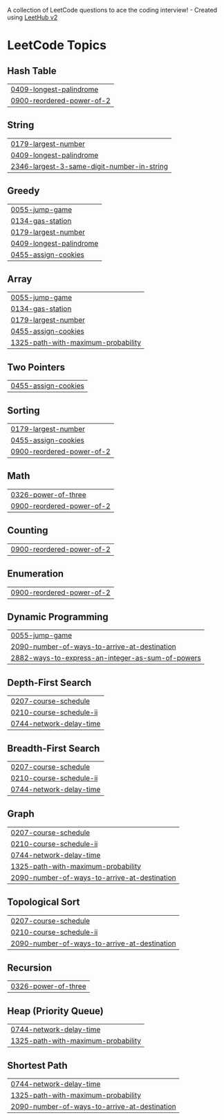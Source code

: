 A collection of LeetCode questions to ace the coding interview! - Created using [LeetHub v2](https://github.com/arunbhardwaj/LeetHub-2.0)
<!---LeetCode Topics Start-->
# LeetCode Topics
## Hash Table
|  |
| ------- |
| [0409-longest-palindrome](https://github.com/Milotn2023/LEETCode-solutions/tree/master/0409-longest-palindrome) |
| [0900-reordered-power-of-2](https://github.com/Milotn2023/LEETCode-solutions/tree/master/0900-reordered-power-of-2) |
## String
|  |
| ------- |
| [0179-largest-number](https://github.com/Milotn2023/LEETCode-solutions/tree/master/0179-largest-number) |
| [0409-longest-palindrome](https://github.com/Milotn2023/LEETCode-solutions/tree/master/0409-longest-palindrome) |
| [2346-largest-3-same-digit-number-in-string](https://github.com/Milotn2023/LEETCode-solutions/tree/master/2346-largest-3-same-digit-number-in-string) |
## Greedy
|  |
| ------- |
| [0055-jump-game](https://github.com/Milotn2023/LEETCode-solutions/tree/master/0055-jump-game) |
| [0134-gas-station](https://github.com/Milotn2023/LEETCode-solutions/tree/master/0134-gas-station) |
| [0179-largest-number](https://github.com/Milotn2023/LEETCode-solutions/tree/master/0179-largest-number) |
| [0409-longest-palindrome](https://github.com/Milotn2023/LEETCode-solutions/tree/master/0409-longest-palindrome) |
| [0455-assign-cookies](https://github.com/Milotn2023/LEETCode-solutions/tree/master/0455-assign-cookies) |
## Array
|  |
| ------- |
| [0055-jump-game](https://github.com/Milotn2023/LEETCode-solutions/tree/master/0055-jump-game) |
| [0134-gas-station](https://github.com/Milotn2023/LEETCode-solutions/tree/master/0134-gas-station) |
| [0179-largest-number](https://github.com/Milotn2023/LEETCode-solutions/tree/master/0179-largest-number) |
| [0455-assign-cookies](https://github.com/Milotn2023/LEETCode-solutions/tree/master/0455-assign-cookies) |
| [1325-path-with-maximum-probability](https://github.com/Milotn2023/LEETCode-solutions/tree/master/1325-path-with-maximum-probability) |
## Two Pointers
|  |
| ------- |
| [0455-assign-cookies](https://github.com/Milotn2023/LEETCode-solutions/tree/master/0455-assign-cookies) |
## Sorting
|  |
| ------- |
| [0179-largest-number](https://github.com/Milotn2023/LEETCode-solutions/tree/master/0179-largest-number) |
| [0455-assign-cookies](https://github.com/Milotn2023/LEETCode-solutions/tree/master/0455-assign-cookies) |
| [0900-reordered-power-of-2](https://github.com/Milotn2023/LEETCode-solutions/tree/master/0900-reordered-power-of-2) |
## Math
|  |
| ------- |
| [0326-power-of-three](https://github.com/Milotn2023/LEETCode-solutions/tree/master/0326-power-of-three) |
| [0900-reordered-power-of-2](https://github.com/Milotn2023/LEETCode-solutions/tree/master/0900-reordered-power-of-2) |
## Counting
|  |
| ------- |
| [0900-reordered-power-of-2](https://github.com/Milotn2023/LEETCode-solutions/tree/master/0900-reordered-power-of-2) |
## Enumeration
|  |
| ------- |
| [0900-reordered-power-of-2](https://github.com/Milotn2023/LEETCode-solutions/tree/master/0900-reordered-power-of-2) |
## Dynamic Programming
|  |
| ------- |
| [0055-jump-game](https://github.com/Milotn2023/LEETCode-solutions/tree/master/0055-jump-game) |
| [2090-number-of-ways-to-arrive-at-destination](https://github.com/Milotn2023/LEETCode-solutions/tree/master/2090-number-of-ways-to-arrive-at-destination) |
| [2882-ways-to-express-an-integer-as-sum-of-powers](https://github.com/Milotn2023/LEETCode-solutions/tree/master/2882-ways-to-express-an-integer-as-sum-of-powers) |
## Depth-First Search
|  |
| ------- |
| [0207-course-schedule](https://github.com/Milotn2023/LEETCode-solutions/tree/master/0207-course-schedule) |
| [0210-course-schedule-ii](https://github.com/Milotn2023/LEETCode-solutions/tree/master/0210-course-schedule-ii) |
| [0744-network-delay-time](https://github.com/Milotn2023/LEETCode-solutions/tree/master/0744-network-delay-time) |
## Breadth-First Search
|  |
| ------- |
| [0207-course-schedule](https://github.com/Milotn2023/LEETCode-solutions/tree/master/0207-course-schedule) |
| [0210-course-schedule-ii](https://github.com/Milotn2023/LEETCode-solutions/tree/master/0210-course-schedule-ii) |
| [0744-network-delay-time](https://github.com/Milotn2023/LEETCode-solutions/tree/master/0744-network-delay-time) |
## Graph
|  |
| ------- |
| [0207-course-schedule](https://github.com/Milotn2023/LEETCode-solutions/tree/master/0207-course-schedule) |
| [0210-course-schedule-ii](https://github.com/Milotn2023/LEETCode-solutions/tree/master/0210-course-schedule-ii) |
| [0744-network-delay-time](https://github.com/Milotn2023/LEETCode-solutions/tree/master/0744-network-delay-time) |
| [1325-path-with-maximum-probability](https://github.com/Milotn2023/LEETCode-solutions/tree/master/1325-path-with-maximum-probability) |
| [2090-number-of-ways-to-arrive-at-destination](https://github.com/Milotn2023/LEETCode-solutions/tree/master/2090-number-of-ways-to-arrive-at-destination) |
## Topological Sort
|  |
| ------- |
| [0207-course-schedule](https://github.com/Milotn2023/LEETCode-solutions/tree/master/0207-course-schedule) |
| [0210-course-schedule-ii](https://github.com/Milotn2023/LEETCode-solutions/tree/master/0210-course-schedule-ii) |
| [2090-number-of-ways-to-arrive-at-destination](https://github.com/Milotn2023/LEETCode-solutions/tree/master/2090-number-of-ways-to-arrive-at-destination) |
## Recursion
|  |
| ------- |
| [0326-power-of-three](https://github.com/Milotn2023/LEETCode-solutions/tree/master/0326-power-of-three) |
## Heap (Priority Queue)
|  |
| ------- |
| [0744-network-delay-time](https://github.com/Milotn2023/LEETCode-solutions/tree/master/0744-network-delay-time) |
| [1325-path-with-maximum-probability](https://github.com/Milotn2023/LEETCode-solutions/tree/master/1325-path-with-maximum-probability) |
## Shortest Path
|  |
| ------- |
| [0744-network-delay-time](https://github.com/Milotn2023/LEETCode-solutions/tree/master/0744-network-delay-time) |
| [1325-path-with-maximum-probability](https://github.com/Milotn2023/LEETCode-solutions/tree/master/1325-path-with-maximum-probability) |
| [2090-number-of-ways-to-arrive-at-destination](https://github.com/Milotn2023/LEETCode-solutions/tree/master/2090-number-of-ways-to-arrive-at-destination) |
<!---LeetCode Topics End-->